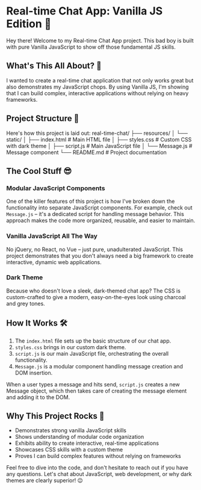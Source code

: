 # Real-time Chat App: Vanilla JS Edition 🚀

Hey there! Welcome to my Real-time Chat App project. This bad boy is built with pure Vanilla JavaScript to show off those fundamental JS skills.

## What's This All About? 🤔

I wanted to create a real-time chat application that not only works great but also demonstrates my JavaScript chops. By using Vanilla JS, I'm showing that I can build complex, interactive applications without relying on heavy frameworks. 

## Project Structure 📂

Here's how this project is laid out:
real-time-chat/
├── resources/
│   └── static/
│       ├── index.html      # Main HTML file
│       ├── styles.css      # Custom CSS with dark theme
│       ├── script.js       # Main JavaScript file
│       └── Message.js      # Message component
└── README.md               # Project documentation
## The Cool Stuff 😎

### Modular JavaScript Components

One of the killer features of this project is how I've broken down the functionality into separate JavaScript components. For example, check out `Message.js` – it's a dedicated script for handling message behavior. This approach makes the code more organized, reusable, and easier to maintain.

### Vanilla JavaScript All The Way

No jQuery, no React, no Vue – just pure, unadulterated JavaScript. This project demonstrates that you don't always need a big framework to create interactive, dynamic web applications.

### Dark Theme

Because who doesn't love a sleek, dark-themed chat app? The CSS is custom-crafted to give a modern, easy-on-the-eyes look using charcoal and grey tones.

## How It Works 🛠️

1. The `index.html` file sets up the basic structure of our chat app.
2. `styles.css` brings in our custom dark theme.
3. `script.js` is our main JavaScript file, orchestrating the overall functionality.
4. `Message.js` is a modular component handling message creation and DOM insertion.

When a user types a message and hits send, `script.js` creates a new Message object, which then takes care of creating the message element and adding it to the DOM.

## Why This Project Rocks 🌟

- Demonstrates strong vanilla JavaScript skills
- Shows understanding of modular code organization
- Exhibits ability to create interactive, real-time applications
- Showcases CSS skills with a custom theme
- Proves I can build complex features without relying on frameworks

Feel free to dive into the code, and don't hesitate to reach out if you have any questions. Let's chat about JavaScript, web development, or why dark themes are clearly superior! 😉
